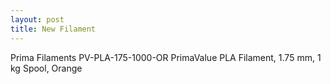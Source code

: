 ```yaml
---
layout: post
title: New Filament
---
```


Prima Filaments PV-PLA-175-1000-OR PrimaValue PLA Filament, 1.75 mm, 1 kg Spool, Orange
